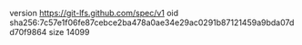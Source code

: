version https://git-lfs.github.com/spec/v1
oid sha256:7c57e1f06fe87cebce2ba478a0ae34e29ac0291b87121459a9bda07dd70f9864
size 14099
